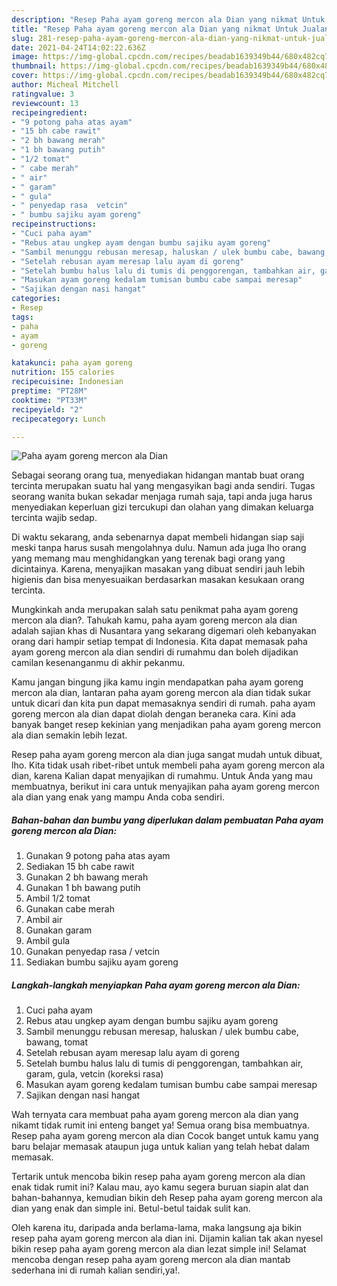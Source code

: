 ```yaml
---
description: "Resep Paha ayam goreng mercon ala Dian yang nikmat Untuk Jualan"
title: "Resep Paha ayam goreng mercon ala Dian yang nikmat Untuk Jualan"
slug: 281-resep-paha-ayam-goreng-mercon-ala-dian-yang-nikmat-untuk-jualan
date: 2021-04-24T14:02:22.636Z
image: https://img-global.cpcdn.com/recipes/beadab1639349b44/680x482cq70/paha-ayam-goreng-mercon-ala-dian-foto-resep-utama.jpg
thumbnail: https://img-global.cpcdn.com/recipes/beadab1639349b44/680x482cq70/paha-ayam-goreng-mercon-ala-dian-foto-resep-utama.jpg
cover: https://img-global.cpcdn.com/recipes/beadab1639349b44/680x482cq70/paha-ayam-goreng-mercon-ala-dian-foto-resep-utama.jpg
author: Micheal Mitchell
ratingvalue: 3
reviewcount: 13
recipeingredient:
- "9 potong paha atas ayam"
- "15 bh cabe rawit"
- "2 bh bawang merah"
- "1 bh bawang putih"
- "1/2 tomat"
- " cabe merah"
- " air"
- " garam"
- " gula"
- " penyedap rasa  vetcin"
- " bumbu sajiku ayam goreng"
recipeinstructions:
- "Cuci paha ayam"
- "Rebus atau ungkep ayam dengan bumbu sajiku ayam goreng"
- "Sambil menunggu rebusan meresap, haluskan / ulek bumbu cabe, bawang, tomat"
- "Setelah rebusan ayam meresap lalu ayam di goreng"
- "Setelah bumbu halus lalu di tumis di penggorengan, tambahkan air, garam, gula, vetcin (koreksi rasa)"
- "Masukan ayam goreng kedalam tumisan bumbu cabe sampai meresap"
- "Sajikan dengan nasi hangat"
categories:
- Resep
tags:
- paha
- ayam
- goreng

katakunci: paha ayam goreng 
nutrition: 155 calories
recipecuisine: Indonesian
preptime: "PT28M"
cooktime: "PT33M"
recipeyield: "2"
recipecategory: Lunch

---
```



![Paha ayam goreng mercon ala Dian](https://img-global.cpcdn.com/recipes/beadab1639349b44/680x482cq70/paha-ayam-goreng-mercon-ala-dian-foto-resep-utama.jpg)

Sebagai seorang orang tua, menyediakan hidangan mantab buat orang tercinta merupakan suatu hal yang mengasyikan bagi anda sendiri. Tugas seorang  wanita bukan sekadar menjaga rumah saja, tapi anda juga harus menyediakan keperluan gizi tercukupi dan olahan yang dimakan keluarga tercinta wajib sedap.

Di waktu  sekarang, anda sebenarnya dapat membeli hidangan siap saji meski tanpa harus susah mengolahnya dulu. Namun ada juga lho orang yang memang mau menghidangkan yang terenak bagi orang yang dicintainya. Karena, menyajikan masakan yang dibuat sendiri jauh lebih higienis dan bisa menyesuaikan berdasarkan masakan kesukaan orang tercinta. 



Mungkinkah anda merupakan salah satu penikmat paha ayam goreng mercon ala dian?. Tahukah kamu, paha ayam goreng mercon ala dian adalah sajian khas di Nusantara yang sekarang digemari oleh kebanyakan orang dari hampir setiap tempat di Indonesia. Kita dapat memasak paha ayam goreng mercon ala dian sendiri di rumahmu dan boleh dijadikan camilan kesenanganmu di akhir pekanmu.

Kamu jangan bingung jika kamu ingin mendapatkan paha ayam goreng mercon ala dian, lantaran paha ayam goreng mercon ala dian tidak sukar untuk dicari dan kita pun dapat memasaknya sendiri di rumah. paha ayam goreng mercon ala dian dapat diolah dengan beraneka cara. Kini ada banyak banget resep kekinian yang menjadikan paha ayam goreng mercon ala dian semakin lebih lezat.

Resep paha ayam goreng mercon ala dian juga sangat mudah untuk dibuat, lho. Kita tidak usah ribet-ribet untuk membeli paha ayam goreng mercon ala dian, karena Kalian dapat menyajikan di rumahmu. Untuk Anda yang mau membuatnya, berikut ini cara untuk menyajikan paha ayam goreng mercon ala dian yang enak yang mampu Anda coba sendiri.

<!--inarticleads1-->

##### Bahan-bahan dan bumbu yang diperlukan dalam pembuatan Paha ayam goreng mercon ala Dian:

1. Gunakan 9 potong paha atas ayam
1. Sediakan 15 bh cabe rawit
1. Gunakan 2 bh bawang merah
1. Gunakan 1 bh bawang putih
1. Ambil 1/2 tomat
1. Gunakan  cabe merah
1. Ambil  air
1. Gunakan  garam
1. Ambil  gula
1. Gunakan  penyedap rasa / vetcin
1. Sediakan  bumbu sajiku ayam goreng




<!--inarticleads2-->

##### Langkah-langkah menyiapkan Paha ayam goreng mercon ala Dian:

1. Cuci paha ayam
1. Rebus atau ungkep ayam dengan bumbu sajiku ayam goreng
1. Sambil menunggu rebusan meresap, haluskan / ulek bumbu cabe, bawang, tomat
1. Setelah rebusan ayam meresap lalu ayam di goreng
1. Setelah bumbu halus lalu di tumis di penggorengan, tambahkan air, garam, gula, vetcin (koreksi rasa)
1. Masukan ayam goreng kedalam tumisan bumbu cabe sampai meresap
1. Sajikan dengan nasi hangat




Wah ternyata cara membuat paha ayam goreng mercon ala dian yang nikamt tidak rumit ini enteng banget ya! Semua orang bisa membuatnya. Resep paha ayam goreng mercon ala dian Cocok banget untuk kamu yang baru belajar memasak ataupun juga untuk kalian yang telah hebat dalam memasak.

Tertarik untuk mencoba bikin resep paha ayam goreng mercon ala dian enak tidak rumit ini? Kalau mau, ayo kamu segera buruan siapin alat dan bahan-bahannya, kemudian bikin deh Resep paha ayam goreng mercon ala dian yang enak dan simple ini. Betul-betul taidak sulit kan. 

Oleh karena itu, daripada anda berlama-lama, maka langsung aja bikin resep paha ayam goreng mercon ala dian ini. Dijamin kalian tak akan nyesel bikin resep paha ayam goreng mercon ala dian lezat simple ini! Selamat mencoba dengan resep paha ayam goreng mercon ala dian mantab sederhana ini di rumah kalian sendiri,ya!.

